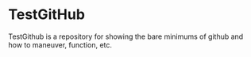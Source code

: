 # TestGitHub
TestGithub is a repository for showing the bare minimums of github and how to maneuver, function, etc.

